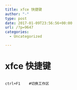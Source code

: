 ```yaml
---
title: xfce 快捷键
author: "-"
type: post
date: 2017-01-09T23:56:56+00:00
url: /?p=9647
categories:
  - Uncategorized

---
```

# xfce 快捷键
```bash

ctrl+F1    #切换工作区

```